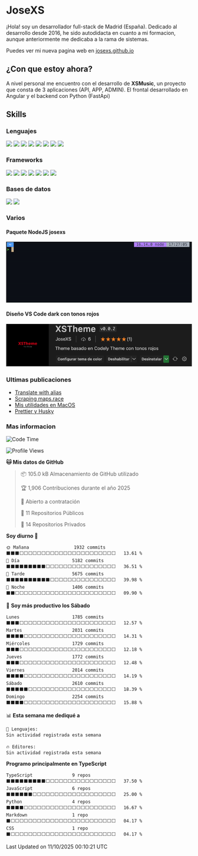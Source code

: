 # JoseXS

¡Hola! soy un desarrollador full-stack de Madrid (España). Dedicado al desarrollo desde 2016, he sido autodidacta en cuanto a mi formacion, aunque anteriormente me dedicaba a la rama de sistemas.

Puedes ver mi nueva pagina web en [josexs.github.io](https://josexs.github.io/)

## ¿Con que estoy ahora?
A nivel personal me encuentro con el desarrollo de **XSMusic**, un proyecto que consta de 3 aplicaciones (API, APP, ADMIN). El frontal desarrollado en Angular y el backend con Python (FastApi)

## Skills

### Lenguajes

![](https://img.shields.io/badge/HTML5-E34F26?style=for-the-badge&logo=html5&logoColor=white) ![](https://img.shields.io/badge/CSS3-1572B6?style=for-the-badge&logo=css3&logoColor=white) ![](https://img.shields.io/badge/Sass-CC6699?style=for-the-badge&logo=sass&logoColor=white) ![](https://img.shields.io/badge/JavaScript-F7DF1E?style=for-the-badge&logo=javascript&logoColor=black) ![](https://img.shields.io/badge/TypeScript-007ACC?style=for-the-badge&logo=typescript&logoColor=white) ![](https://img.shields.io/badge/Python-14354C?style=for-the-badge&logo=python&logoColor=white) ![](https://img.shields.io/badge/Markdown-000000?style=for-the-badge&logo=markdown&logoColor=white) ![](https://img.shields.io/badge/Dart-0175C2?style=for-the-badge&logo=dart&logoColor=white) 

### Frameworks

![](https://img.shields.io/badge/Ionic-3880FF?style=for-the-badge&logo=ionic&logoColor=white) ![](https://img.shields.io/badge/Capacitor-119EFF?style=for-the-badge&logo=Capacitor&logoColor=white) ![](https://img.shields.io/badge/Angular-DD0031?style=for-the-badge&logo=angular&logoColor=white) ![](https://img.shields.io/badge/AngularJS-E23237?style=for-the-badge&logo=angularjs&logoColor=white) ![](https://img.shields.io/badge/Bootstrap-563D7C?style=for-the-badge&logo=bootstrap&logoColor=white) ![](https://img.shields.io/badge/Express.js-404D59?style=for-the-badge) ![](https://img.shields.io/badge/Flutter-02569B?style=for-the-badge&logo=flutter&logoColor=white)

### Bases de datos

![](https://img.shields.io/badge/MongoDB-4EA94B?style=for-the-badge&logo=mongodb&logoColor=white) ![](https://img.shields.io/badge/MySQL-00000F?style=for-the-badge&logo=mysql&logoColor=white)

### Varios
#### Paquete NodeJS josexs

[![npx josexs](images/npx_josexs.gif)](https://www.npmjs.com/package/josexs)

#### Diseño VS Code dark con tonos rojos

[![XSTheme](images/xstheme.png)](https://marketplace.visualstudio.com/items?itemName=JoseXS.xstheme)

### Ultimas publicaciones
<!-- BLOG-POST-LIST:START -->
- [Translate with alias](https://dev.to/josexs/translate-with-alias-2m9k)
- [Scraping maps.race](https://dev.to/josexs/scraping-race-7o3)
- [Mis utilidades en MacOS](https://dev.to/josexs/mis-utilidades-en-macos-4j6h)
- [Prettier y Husky](https://dev.to/josexs/prettier-y-husky-1od)
<!-- BLOG-POST-LIST:END -->

### Mas informacion

<!--START_SECTION:waka-->
![Code Time](http://img.shields.io/badge/Code%20Time-1%2C854%20hrs%2032%20mins-blue)

![Profile Views](http://img.shields.io/badge/Visitas%20al%20perfil-0-blue)

**🐱 Mis datos de GitHub** 

> 📦 105.0 kB Almacenamiento de GitHub utilizado 
 > 
> 🏆 1,906 Contribuciones durante el año 2025
 > 
> 💼 Abierto a contratación
 > 
> 📜 11 Repositorios Públicos 
 > 
> 🔑 14 Repositorios Privados 
 > 
**Soy diurno 🐤** 

```text
🌞 Mañana                 1932 commits        ⬛⬛⬛⬜⬜⬜⬜⬜⬜⬜⬜⬜⬜⬜⬜⬜⬜⬜⬜⬜⬜⬜⬜⬜⬜   13.61 % 
🌆 Día                    5182 commits        ⬛⬛⬛⬛⬛⬛⬛⬛⬛⬜⬜⬜⬜⬜⬜⬜⬜⬜⬜⬜⬜⬜⬜⬜⬜   36.51 % 
🌃 Tarde                  5675 commits        ⬛⬛⬛⬛⬛⬛⬛⬛⬛⬛⬜⬜⬜⬜⬜⬜⬜⬜⬜⬜⬜⬜⬜⬜⬜   39.98 % 
🌙 Noche                  1406 commits        ⬛⬛⬜⬜⬜⬜⬜⬜⬜⬜⬜⬜⬜⬜⬜⬜⬜⬜⬜⬜⬜⬜⬜⬜⬜   09.90 % 
```
📅 **Soy más productivo los Sábado** 

```text
Lunes                    1785 commits        ⬛⬛⬛⬜⬜⬜⬜⬜⬜⬜⬜⬜⬜⬜⬜⬜⬜⬜⬜⬜⬜⬜⬜⬜⬜   12.57 % 
Martes                   2031 commits        ⬛⬛⬛⬛⬜⬜⬜⬜⬜⬜⬜⬜⬜⬜⬜⬜⬜⬜⬜⬜⬜⬜⬜⬜⬜   14.31 % 
Miércoles                1729 commits        ⬛⬛⬛⬜⬜⬜⬜⬜⬜⬜⬜⬜⬜⬜⬜⬜⬜⬜⬜⬜⬜⬜⬜⬜⬜   12.18 % 
Jueves                   1772 commits        ⬛⬛⬛⬜⬜⬜⬜⬜⬜⬜⬜⬜⬜⬜⬜⬜⬜⬜⬜⬜⬜⬜⬜⬜⬜   12.48 % 
Viernes                  2014 commits        ⬛⬛⬛⬛⬜⬜⬜⬜⬜⬜⬜⬜⬜⬜⬜⬜⬜⬜⬜⬜⬜⬜⬜⬜⬜   14.19 % 
Sábado                   2610 commits        ⬛⬛⬛⬛⬛⬜⬜⬜⬜⬜⬜⬜⬜⬜⬜⬜⬜⬜⬜⬜⬜⬜⬜⬜⬜   18.39 % 
Domingo                  2254 commits        ⬛⬛⬛⬛⬜⬜⬜⬜⬜⬜⬜⬜⬜⬜⬜⬜⬜⬜⬜⬜⬜⬜⬜⬜⬜   15.88 % 
```


📊 **Esta semana me dediqué a** 

```text
💬 Lenguajes: 
Sin actividad registrada esta semana

🔥 Editores: 
Sin actividad registrada esta semana
```

**Programo principalmente en TypeScript** 

```text
TypeScript               9 repos             ⬛⬛⬛⬛⬛⬛⬛⬛⬛⬜⬜⬜⬜⬜⬜⬜⬜⬜⬜⬜⬜⬜⬜⬜⬜   37.50 % 
JavaScript               6 repos             ⬛⬛⬛⬛⬛⬛⬜⬜⬜⬜⬜⬜⬜⬜⬜⬜⬜⬜⬜⬜⬜⬜⬜⬜⬜   25.00 % 
Python                   4 repos             ⬛⬛⬛⬛⬜⬜⬜⬜⬜⬜⬜⬜⬜⬜⬜⬜⬜⬜⬜⬜⬜⬜⬜⬜⬜   16.67 % 
Markdown                 1 repo              ⬛⬜⬜⬜⬜⬜⬜⬜⬜⬜⬜⬜⬜⬜⬜⬜⬜⬜⬜⬜⬜⬜⬜⬜⬜   04.17 % 
CSS                      1 repo              ⬛⬜⬜⬜⬜⬜⬜⬜⬜⬜⬜⬜⬜⬜⬜⬜⬜⬜⬜⬜⬜⬜⬜⬜⬜   04.17 % 
```




 Last Updated on 11/10/2025 00:10:21 UTC
<!--END_SECTION:waka-->


